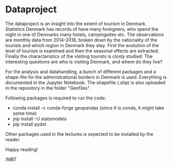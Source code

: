 # Dataproject

The dataproject is an insight into the extent of tourism in Denmark. Statistics Denmark has records of have many foreigners, who spend the night in one of Denmarks many hotels, campingsites etc. The observations are monthly data from 2014-2018, broken down by the nationality of the tourists and which region in Denmark they stay. First the evolution of the level of tourism is examined and then the seasonal effects are extracted. Finally the charactaristics of the visiting tourists is closly studied. The interesting questions are who is visiting Denmark, and where do they live?

For the analysis and datahandling, a bunch of different packages and a shape-file for the administrational borders in Denmark is used. Everything is documented in the Jupyter Notebook. The shapefile (.shp) is also uploaded in the repository in the folder "Geofiles".

Following packages is required to run the code:

- conda install -c conda-forge geopandas (since it is conda, it might take some time)
- pip install -U statsmodels
- pip install pydst

Other packages used in the lectures is expected to be installed by the reader.

Happy reading!

/MBT

